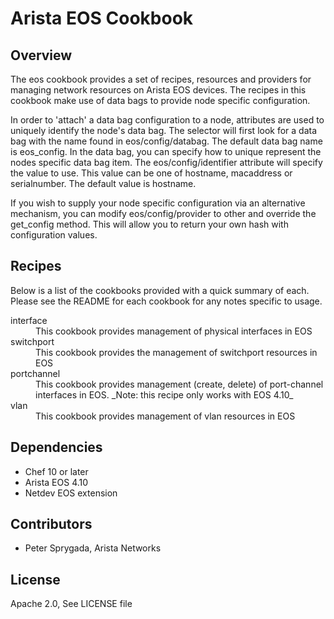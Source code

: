 # Arista EOS Cookbook

## Overview
The eos cookbook provides a set of recipes, resources and providers for managing network resources on Arista EOS devices.  The recipes in this cookbook make use of data bags to provide node specific configuration.  

In order to 'attach' a data bag configuration to a node, attributes are used to uniquely identify the node's data bag.   The selector will first look for a data bag with the name found in eos/config/databag.  The default data bag name is eos_config.   In the data bag, you can specify how to unique represent the nodes specific data bag item.  The eos/config/identifier attribute will specify the value to use.  This value can be one of hostname, macaddress or serialnumber.  The default value is hostname.

If you wish to supply your node specific configuration via an alternative mechanism, you can modify eos/config/provider to other and override the get_config method.  This will allow you to return your own hash with configuration values.

## Recipes
Below is a list of the cookbooks provided with a quick summary of each.  Please see the README for each cookbook for any notes specific to usage.

<dl>
<dt>interface</dt> 
<dd>This cookbook provides management of physical interfaces in EOS</dd>

<dt>switchport</dt>
<dd>This cookbook provides the management of switchport resources in EOS</dd>

<dt>portchannel</dt>
<dd>This cookbook provides  management (create, delete) of port-channel interfaces in EOS.  _Note: this recipe only works with EOS 4.10_</dd>

<dt>vlan</dt>
<dd>This cookbook provides management of vlan resources in EOS</dd>
</dl>

## Dependencies
  * Chef 10 or later
  * Arista EOS 4.10
  * Netdev EOS extension

## Contributors
  * Peter Sprygada, Arista Networks

## License
Apache 2.0, See LICENSE file